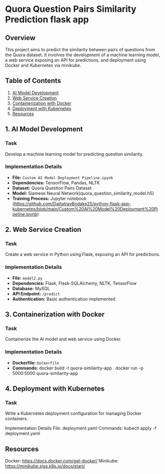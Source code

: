 # Quora Question Pairs Similarity Prediction flask app

## Overview

This project aims to predict the similarity between pairs of questions from the Quora dataset. It involves the development of a machine learning model, a web service exposing an API for predictions, and deployment using Docker and Kubernetes via minikube.

## Table of Contents

1. [AI Model Development](#1-ai-model-development)
2. [Web Service Creation](#2-web-service-creation)
3. [Containerization with Docker](#3-containerization-with-docker)
4. [Deployment with Kubernetes](#4-deployment-with-kubernetes)
5. [Resources](#5-Resources)

## 1. AI Model Development

### Task
Develop a machine learning model for predicting question similarity.

### Implementation Details
- **File:** `Custom AI Model Deployment Pipeline.ipynb`
- **Dependencies:** TensorFlow, Pandas, NLTK
- **Dataset:** Quora Question Pairs Dataset
- **Model:** Siamese Neural Network(quora_question_similarity_model.h5)
- **Training Process:** Jupyter notebook (https://github.com/DattatrayBodake25/python-flask-app-kubernetes/blob/main/Custom%20AI%20Model%20Deployment%20Pipeline.ipynb)

## 2. Web Service Creation

### Task
Create a web service in Python using Flask, exposing an API for predictions.

### Implementation Details
- **File:** `model2.py`
- **Dependencies:** Flask, Flask-SQLAlchemy, NLTK, TensorFlow
- **Database:** MySQL
- **API Endpoint:** `/predict`
- **Authentication:** Basic authentication implemented

## 3. Containerization with Docker

### Task
Containerize the AI model and web service using Docker.

### Implementation Details
- **Dockerfile:** `Dockerfile`
- **Commands:**
  docker build -t quora-similarity-app .
  docker run -p 5000:5000 quora-similarity-app

## 4. Deployment with Kubernetes
### Task
Write a Kubernetes deployment configuration for managing Docker containers.

Implementation Details
File: deployment.yaml
Commands: kubectl apply -f deployment.yaml

## Resources
Docker:
https://docs.docker.com/get-docker/
Minikube:
https://minikube.sigs.k8s.io/docs/start/
